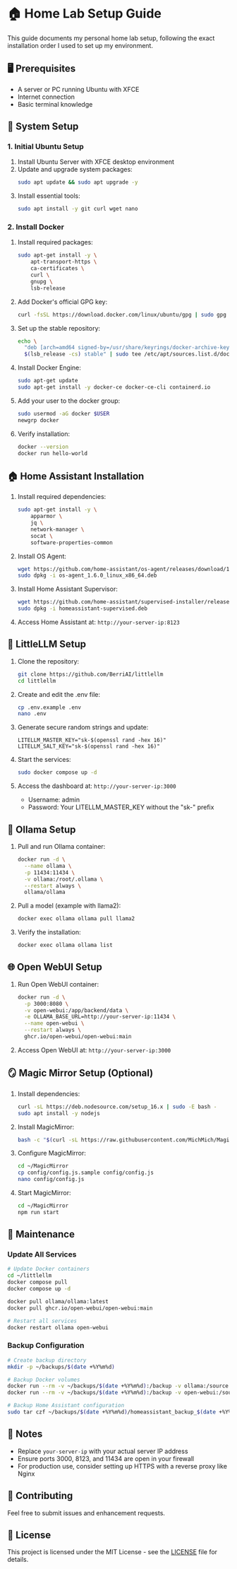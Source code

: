 # 🏠 Home Lab Setup Guide

This guide documents my personal home lab setup, following the exact installation order I used to set up my environment.

## 🖥️ Prerequisites

- A server or PC running Ubuntu with XFCE
- Internet connection
- Basic terminal knowledge

## 🔄 System Setup

### 1. Initial Ubuntu Setup

1. Install Ubuntu Server with XFCE desktop environment
2. Update and upgrade system packages:
   ```bash
   sudo apt update && sudo apt upgrade -y
   ```
3. Install essential tools:
   ```bash
   sudo apt install -y git curl wget nano
   ```

### 2. Install Docker

1. Install required packages:
   ```bash
   sudo apt-get install -y \
       apt-transport-https \
       ca-certificates \
       curl \
       gnupg \
       lsb-release
   ```

2. Add Docker's official GPG key:
   ```bash
   curl -fsSL https://download.docker.com/linux/ubuntu/gpg | sudo gpg --dearmor -o /usr/share/keyrings/docker-archive-keyring.gpg
   ```

3. Set up the stable repository:
   ```bash
   echo \
     "deb [arch=amd64 signed-by=/usr/share/keyrings/docker-archive-keyring.gpg] https://download.docker.com/linux/ubuntu \
     $(lsb_release -cs) stable" | sudo tee /etc/apt/sources.list.d/docker.list > /dev/null
   ```

4. Install Docker Engine:
   ```bash
   sudo apt-get update
   sudo apt-get install -y docker-ce docker-ce-cli containerd.io
   ```

5. Add your user to the docker group:
   ```bash
   sudo usermod -aG docker $USER
   newgrp docker
   ```

6. Verify installation:
   ```bash
   docker --version
   docker run hello-world
   ```

## 🏠 Home Assistant Installation

1. Install required dependencies:
   ```bash
   sudo apt-get install -y \
       apparmor \
       jq \
       network-manager \
       socat \
       software-properties-common
   ```

2. Install OS Agent:
   ```bash
   wget https://github.com/home-assistant/os-agent/releases/download/1.6.0/os-agent_1.6.0_linux_x86_64.deb
   sudo dpkg -i os-agent_1.6.0_linux_x86_64.deb
   ```

3. Install Home Assistant Supervisor:
   ```bash
   wget https://github.com/home-assistant/supervised-installer/releases/latest/download/homeassistant-supervised.deb
   sudo dpkg -i homeassistant-supervised.deb
   ```

4. Access Home Assistant at: `http://your-server-ip:8123`

## 🤖 LittleLLM Setup

1. Clone the repository:
   ```bash
   git clone https://github.com/BerriAI/littlellm
   cd littlellm
   ```

2. Create and edit the .env file:
   ```bash
   cp .env.example .env
   nano .env
   ```

3. Generate secure random strings and update:
   ```
   LITELLM_MASTER_KEY="sk-$(openssl rand -hex 16)"
   LITELLM_SALT_KEY="sk-$(openssl rand -hex 16)"
   ```

4. Start the services:
   ```bash
   sudo docker compose up -d
   ```

5. Access the dashboard at: `http://your-server-ip:3000`
   - Username: admin
   - Password: Your LITELLM_MASTER_KEY without the "sk-" prefix

## 🦙 Ollama Setup

1. Pull and run Ollama container:
   ```bash
   docker run -d \
     --name ollama \
     -p 11434:11434 \
     -v ollama:/root/.ollama \
     --restart always \
     ollama/ollama
   ```

2. Pull a model (example with llama2):
   ```bash
   docker exec ollama ollama pull llama2
   ```

3. Verify the installation:
   ```bash
   docker exec ollama ollama list
   ```

## 🌐 Open WebUI Setup

1. Run Open WebUI container:
   ```bash
   docker run -d \
     -p 3000:8080 \
     -v open-webui:/app/backend/data \
     -e OLLAMA_BASE_URL=http://your-server-ip:11434 \
     --name open-webui \
     --restart always \
     ghcr.io/open-webui/open-webui:main
   ```

2. Access Open WebUI at: `http://your-server-ip:3000`

## 🪞 Magic Mirror Setup (Optional)

1. Install dependencies:
   ```bash
   curl -sL https://deb.nodesource.com/setup_16.x | sudo -E bash -
   sudo apt install -y nodejs
   ```

2. Install MagicMirror:
   ```bash
   bash -c "$(curl -sL https://raw.githubusercontent.com/MichMich/MagicMirror/master/installers/raspberry.sh)"
   ```

3. Configure MagicMirror:
   ```bash
   cd ~/MagicMirror
   cp config/config.js.sample config/config.js
   nano config/config.js
   ```

4. Start MagicMirror:
   ```bash
   cd ~/MagicMirror
   npm run start
   ```

## 🔄 Maintenance

### Update All Services

```bash
# Update Docker containers
cd ~/littlellm
docker compose pull
docker compose up -d

docker pull ollama/ollama:latest
docker pull ghcr.io/open-webui/open-webui:main

# Restart all services
docker restart ollama open-webui
```

### Backup Configuration

```bash
# Create backup directory
mkdir -p ~/backups/$(date +%Y%m%d)

# Backup Docker volumes
docker run --rm -v ~/backups/$(date +%Y%m%d):/backup -v ollama:/source busybox tar czf /backup/ollama_backup_$(date +%Y%m%d).tar.gz -C /source .
docker run --rm -v ~/backups/$(date +%Y%m%d):/backup -v open-webui:/source busybox tar czf /backup/openwebui_backup_$(date +%Y%m%d).tar.gz -C /source .

# Backup Home Assistant configuration
sudo tar czf ~/backups/$(date +%Y%m%d)/homeassistant_backup_$(date +%Y%m%d).tar.gz /usr/share/hassio/homeassistant/
```

## 📝 Notes

- Replace `your-server-ip` with your actual server IP address
- Ensure ports 3000, 8123, and 11434 are open in your firewall
- For production use, consider setting up HTTPS with a reverse proxy like Nginx

## 🤝 Contributing

Feel free to submit issues and enhancement requests.

## 📄 License

This project is licensed under the MIT License - see the [LICENSE](LICENSE) file for details.
